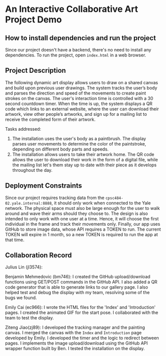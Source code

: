 # An Interactive Collaborative Art Project Demo

## How to install dependencies and run the project
Since our project doesn't have a backend, there's no need to install any dependencies.
To run the project, open `index.html` in a web browser.

## Project Description

The following dynamic art display allows users to draw on a shared canvas and build upon previous user drawings. The system tracks the user’s body and parses the direction and speed of the movements to create paint strokes on the canvas. The user's interaction time is controlled with a 30 second countdown timer. When the time is up, the system displays a QR code which links to an external website, where the user can download their artwork, view other people’s artworks, and sign up for a mailing list to receive the completed form of their artwork.

Tasks addressed:
1. The installation uses the user's body as a paintbrush. The display parses user movements to determine the color of the paintstroke, depending on different body parts and speeds.
2. The installation allows users to take their artwork home. The QR code allows the user to download their work in the form of a digital file, while the mailing list let's them stay up to date with their piece as it develops throughout the day.

## Deployment Constraints
Since our project requires tracking data from the `cpsc484-02.yale.internal:8888`, it should only work when connected to the Yale network. The physical space must also be large enough for the user to walk around and wave their arms should they choose to. The design is also intended to only work with one user at a time. Hence, it will choose the first individual in the frame and track their movements only. Finally, our app uses GitHub to store image data, whose API requires a TOKEN to run. The current TOKEN will expire in 1 month, so a new TOKEN is required to run the app at that time.

## Collaboration Record
Julius Lin (jl3574):

Benjamin Mehmedovic (bm746):
I created the GitHub upload/download functions using GET/POST commands in the GitHub API. I also added a QR code generator that is able to generate links to our gallery page. I also helped test and debug the display with my team, resolving some of the bugs we found.

Emily Cai (ec966):
I wrote the HTML files for the 'Index' and 'Introduction' pages. I created the animated GIF for the start pose. I collaborated with the team to test the display.

Ziteng Jiao(zj89):
I developed the tracking manager and the painting canvas.
I merged the canvas with the `Index` and `Introduction` page developed by Emily.
I developed the timer and the logic to redirect between pages.
I implements the image upload/download using the GitHub API wrapper function built by Ben.
I tested the installation on the display.

